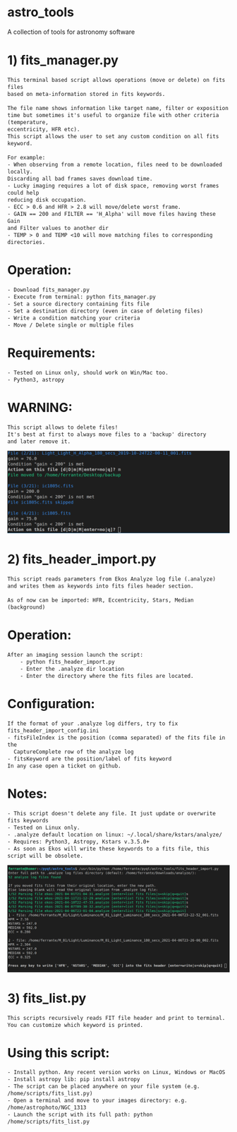 # astro_tools
A collection of tools for astronomy software

# 1) fits_manager.py
    This terminal based script allows operations (move or delete) on fits files
    based on meta-information stored in fits keywords.
    
    The file name shows information like target name, filter or exposition
    time but sometimes it's useful to organize file with other criteria (temperature,
    eccentricity, HFR etc).
    This script allows the user to set any custom condition on all fits keyword.
    
    For example:
    - When observing from a remote location, files need to be downloaded locally.
    Discarding all bad frames saves download time.  
    - Lucky imaging requires a lot of disk space, removing worst frames could help
    reducing disk occupation.
    - ECC > 0.6 and HFR > 2.8 will move/delete worst frame.
    - GAIN == 200 and FILTER == 'H_Alpha' will move files having these Gain 
    and Filter values to another dir
    - TEMP > 0 and TEMP <10 will move matching files to corresponding 
    directories.

# Operation:
    - Download fits_manager.py
    - Execute from terminal: python fits_manager.py
    - Set a source directory containing fits file
    - Set a destination directory (even in case of deleting files)
    - Write a condition matching your criteria
    - Move / Delete single or multiple files

# Requirements:
    - Tested on Linux only, should work on Win/Mac too.
    - Python3, astropy

# WARNING:
    This script allows to delete files! 
    It's best at first to always move files to a 'backup' directory
    and later remove it.

![image 1](/documentation/fits_manager1.png?raw=true)

# 2) fits_header_import.py

    This script reads parameters from Ekos Analyze log file (.analyze)
    and writes them as keywords into fits files header section.

    As of now can be imported: HFR, Eccentricity, Stars, Median (background)

# Operation:
    After an imaging session launch the script:
        - python fits_header_import.py
        - Enter the .analyze dir location
        - Enter the directory where the fits files are located.

# Configuration:
    If the format of your .analyze log differs, try to fix fits_header_import_config.ini
    - fitsFileIndex is the position (comma separated) of the fits file in the
      CaptureComplete row of the analyze log
    - fitsKeyword are the position/label of fits keyword
    In any case open a ticket on github.

# Notes:
    - This script doesn't delete any file. It just update or overwrite fits keywords
    - Tested on Linux only.
    - .analyze default location on linux: ~/.local/share/kstars/analyze/
    - Requires: Python3, Astropy, Kstars v.3.5.0+
    - As soon as Ekos will write these keywords to a fits file, this
    script will be obsolete.

![image 2](/documentation/fitsimport.png?raw=true)

# 3) fits_list.py
    This scripts recursively reads FIT file header and print to terminal.
    You can customize which keyword is printed.

# Using this script: 
    - Install python. Any recent version works on Linux, Windows or MacOS
    - Install astropy lib: pip install astropy
    - The script can be placed anywhere on your file system (e.g. /home/scripts/fits_list.py)
    - Open a terminal and move to your images directory: e.g. /home/astrophoto/NGC_1313
    - Launch the script with its full path: python /home/scripts/fits_list.py
    
